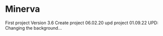 # Minerva
First project
Version 3.6
Create project 06.02.20
upd project 01.09.22
UPD: Changing the background...
